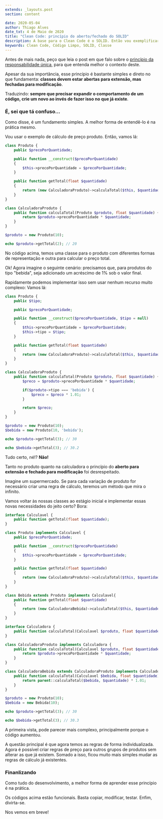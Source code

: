 ```yaml
---
extends: _layouts.post
section: content

date: 2020-05-04
author: Thiago Alves
date_txt: 4 de Maio de 2020
title: "Clean Code: princípio do aberto/fechado do SOLID"
description: A base para o Clean Code é o SOLID. Então vou exemplificar o que a segunda letra do acrônimo ensina.
keywords: Clean Code, Código Limpo, SOLID, Classe
---
```


Antes de mais nada, peço que leia o post em que falo sobre o [princípio da responsabilidade única](/blog/clean-code-principio-da-responsabilidade-unica-do-solid), para que entenda melhor o contexto deste.

Apesar da sua importância, esse princípio é bastante simples e direto no que fundamenta: **classes devem estar abertas para extensão, mas fechadas para modificação**.

Traduzindo: **sempre que precisar expandir o comportamento de um código, crie um novo ao invés de fazer isso no que já existe**.

### É, sei que tá confuso...

Como disse, é um fundamento simples. A melhor forma de entendê-lo é na prática mesmo. 

Vou usar o exemplo de cálculo de preço produto. Então, vamos lá:

```php
class Produto {
    public $precoPorQuantidade;

    public function __construct($precoPorQuantidade)
    {
        $this->precoPorQuantidade = $precoPorQuantidade;
    }

    public function getTotal(float $quantidade)
    {
        return (new CalculadoraProduto)->calculaTotal($this, $quantidade);
    }
}

class CalculadoraProduto {
    public function calculaTotal(Produto $produto, float $quantidade) {
        return $produto->precoPorQuantidade * $quantidade;
    }
}

$produto = new Produto(10);

echo $produto->getTotal(2); // 20
```

No código acima, temos uma classe para o produto com diferentes formas de representação e outra para calcular o preço total. 

Ok! Agora imagine o seguinte cenário: precisamos que, para produtos do tipo "bebida", seja adicionado um acréscimo de 1% sob o valor final.

Rapidamente podemos implementar isso sem usar nenhum recurso muito complexo: Vamos lá:

```php
class Produto {
    public $tipo;

    public $precoPorQuantidade;

    public function __construct($precoPorQuantidade, $tipo = null)
    {
        $this->precoPorQuantidade = $precoPorQuantidade;
        $this->tipo = $tipo;
    }

    public function getTotal(float $quantidade)
    {
        return (new CalculadoraProduto)->calculaTotal($this, $quantidade);
    }
}

class CalculadoraProduto {
    public function calculaTotal(Produto $produto, float $quantidade) {
        $preco = $produto->precoPorQuantidade * $quantidade;

        if($produto->tipo === 'bebida') {
            $preco = $preco * 1.01;
        }

        return $preco;
    }
}

$produto = new Produto(10);
$bebida = new Produto(10, 'bebida');

echo $produto->getTotal(3); // 30

echo $bebida->getTotal(3); // 30.2
```

Tudo certo, né!? **Não!**

Tanto no produto quanto na calculadora o princípio do **aberto para extensão e fechado para modificação** foi desrespeitado. 

Imagine um supermercado. Se para cada variação de produto for necessário criar uma regra de cálculo, teremos um método que mira o infinito.

Vamos voltar às nossas classes ao estágio inicial e implementar essas novas necessidades do jeito certo? Bora:

```php
interface Calculavel {
    public function getTotal(float $quantidade);
}

class Produto implements Calculavel {
    public $precoPorQuantidade;

    public function __construct($precoPorQuantidade)
    {
        $this->precoPorQuantidade = $precoPorQuantidade;
    }

    public function getTotal(float $quantidade)
    {
        return (new CalculadoraProduto)->calculaTotal($this, $quantidade);
    }
}

class Bebida extends Produto implements Calculavel{
    public function getTotal(float $quantidade)
    {
        return (new CalculadoraBebida)->calculaTotal($this, $quantidade);
    }
}

interface Calculadora {
    public function calculaTotal(Calculavel $produto, float $quantidade);
}

class CalculadoraProduto implements Calculadora {
    public function calculaTotal(Calculavel $produto, float $quantidade) {
        return $produto->precoPorQuantidade * $quantidade;
    }
}

class CalculadoraBebida extends CalculadoraProduto implements Calculadora {
    public function calculaTotal(Calculavel $bebida, float $quantidade) {
        return parent::calculaTotal($bebida, $quantidade) * 1.01;
    }
}

$produto = new Produto(10);
$bebida = new Bebida(10);

echo $produto->getTotal(3); // 30

echo $bebida->getTotal(3); // 30.3
```

A primeira vista, pode parecer mais complexo, principalmente porque o código aumentou. 

A questão principal é que agora temos as regras de forma individualizada. Agora é possível criar regras de preço para outros grupos de produtos sem alterar as que já existem. Somado a isso, ficou muito mais simples mudar as regras de cálculo já existentes.

### Finanlizando

Como tudo do desenvolvimento, a melhor forma de aprender esse princípio é na prática. 

Os códigos acima estão funcionais. Basta copiar, modificar, testar. Enfim, divirta-se.

Nos vemos em breve!